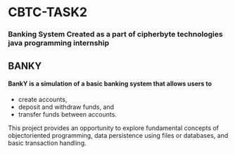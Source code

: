 # CBTC-TASK2
### Banking System Created as a part of cipherbyte technologies java programming internship
## BANKY
#### BankY is a simulation of a basic banking system that allows users to 
- create accounts,
- deposit and withdraw funds, and 
- transfer funds between accounts.
  
This project provides an opportunity to explore fundamental concepts of objectoriented programming, data persistence using files or databases, and basic
transaction handling.
